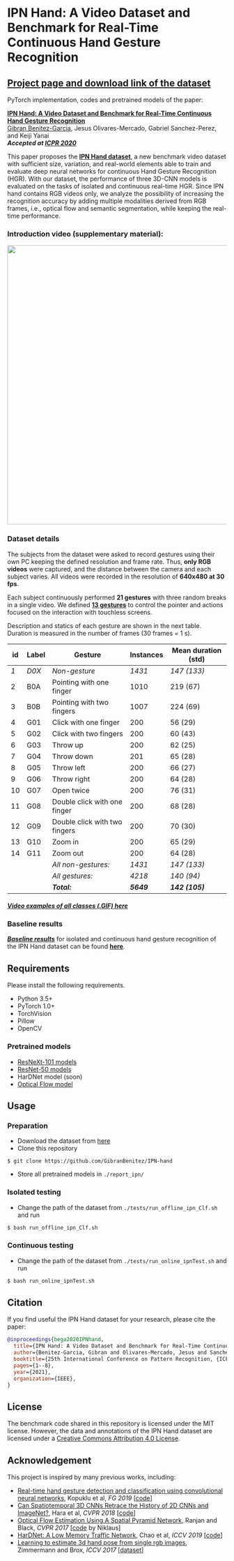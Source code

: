 # IPN Hand: A Video Dataset and Benchmark for Real-Time Continuous Hand Gesture Recognition
## [Project page and download link of the dataset](https://gibranbenitez.github.io/IPN_Hand/)

PyTorch implementation, codes and pretrained models of the paper: 

[__IPN Hand: A Video Dataset and Benchmark for Real-Time Continuous Hand Gesture Recognition__](https://arxiv.org/abs/2005.02134)
<br>
[Gibran Benitez-Garcia](https://gibranbenitez.github.io), Jesus Olivares-Mercado, Gabriel Sanchez-Perez, and Keiji Yanai
<br>
___Accepted at [ICPR 2020](https://www.icpr2020.it/)___

This paper proposes the [__IPN Hand dataset__](https://gibranbenitez.github.io/IPN_Hand/), a new benchmark video dataset with sufficient size, variation, and real-world elements able to train and evaluate deep neural networks for continuous Hand Gesture Recognition (HGR).
With our dataset, the performance of three 3D-CNN models is evaluated on the tasks of isolated and continuous real-time HGR.
Since IPN hand contains RGB videos only, we analyze the possibility of increasing the recognition accuracy by adding multiple modalities derived from RGB frames, i.e., optical flow and semantic segmentation, while keeping the real-time performance. 

### Introduction video (supplementary material):

<div align="center" style="width:image width px;">
  <a href="https://youtu.be/OH3n5rf2wV8" ><img src="https://img.youtube.com/vi/OH3n5rf2wV8/maxresdefault.jpg"  width="640"></a>
</div>

### Dataset details

The subjects from the dataset were asked to record gestures using their own PC keeping the defined resolution and frame rate. 
Thus, __only RGB videos__ were captured, and the distance between the camera and each subject varies.
All videos were recorded in the resolution of __640x480 at 30 fps__. 

Each subject continuously performed __21 gestures__ with three random breaks in a single video.
We defined [__13 gestures__](https://gibranbenitez.github.io/IPN_Hand/Classes) to control the pointer and actions focused on the interaction with touchless screens.

Description and statics of each gesture are shown in the next table. 
Duration is measured in the number of frames (30 frames = 1 s).

id |	Label |  Gesture	| Instances	| Mean duration (std)
-- | -------- | -------- | ---------- | -------------------
_1_ | _D0X_ | _Non-gesture_ | _1431_ |	_147 (133)_
2	| B0A | Pointing with one finger	| 1010	| 219 (67)
3  | B0B |	Pointing with two fingers	| 1007	| 224 (69)
4	| G01 | Click with one finger	| 200	| 56 (29)
5	| G02 | Click with two fingers | 200	| 60 (43)
6	| G03 | Throw up	| 200	| 62 (25)
7	| G04 | Throw down	| 201	| 65 (28)
8	| G05 | Throw left	| 200	| 66 (27)
9	| G06 | Throw right	| 200	| 64 (28)
10	| G07 | Open twice	| 200	| 76 (31)
11	| G08 | Double click with one finger	| 200	| 68 (28)
12	| G09 | Double click with two fingers	| 200	| 70 (30)
13	| G10 | Zoom in	| 200	| 65 (29)
14	| G11 | Zoom out	| 200	| 64 (28)
| |  | _All non-gestures:_	| _1431_	| _147 (133)_
| |   | _All gestures:_	| _4218_	| _140 (94)_
|  | |  ___Total:___	| ___5649___	| ___142 (105)___

#### [_Video examples of all classes (.GIF) here_](https://gibranbenitez.github.io/IPN_Hand/Classes)

### Baseline results

[___Baseline results___](https://gibranbenitez.github.io/IPN_Hand/Results) for isolated and continuous hand gesture recognition of the IPN Hand dataset can be found [__here__](https://gibranbenitez.github.io/IPN_Hand/Results).

## Requirements
Please install the following requirements.

- Python 3.5+
- PyTorch 1.0+
- TorchVision
- Pillow
- OpenCV

### Pretrained models
* [ResNeXt-101 models](https://drive.google.com/open?id=156fE3mO3YdFPY4pfreWYQn5sxQdu7Bmt) 
* [ResNet-50 models](https://drive.google.com/open?id=1X9uom_f0euHmhAgO8XNJUqUGH98saB7Z) 
* HarDNet model (soon)
* [Optical Flow model](https://github.com/sniklaus/pytorch-spynet) 


## Usage

### Preparation
* Download the dataset from [here](https://gibranbenitez.github.io/IPN_Hand/)
* Clone this repository
```console
$ git clone https://github.com/GibranBenitez/IPN-hand
```
* Store all pretrained models in `./report_ipn/`

### Isolated testing
* Change the path of the dataset from `./tests/run_offline_ipn_Clf.sh` and run
```bash
$ bash run_offline_ipn_Clf.sh
```
### Continuous testing
* Change the path of the dataset from `./tests/run_online_ipnTest.sh` and run
```bash
$ bash run_online_ipnTest.sh
```

## Citation
If you find useful the IPN Hand dataset for your research, please cite the paper:

```bibtex
@inproceedings{bega2020IPNhand,
  title={IPN Hand: A Video Dataset and Benchmark for Real-Time Continuous Hand Gesture Recognition},
  author={Benitez-Garcia, Gibran and Olivares-Mercado, Jesus and Sanchez-Perez, Gabriel and Yanai, Keiji},
  booktitle={25th International Conference on Pattern Recognition, {ICPR 2020}, Milan, Italy, Jan 10--15, 2021},
  pages={1--8},
  year={2021},
  organization={IEEE},
}
```

## License
The benchmark code shared in this repository is licensed under the MIT license. However, the data and annotations of the IPN Hand dataset are licensed under a [Creative Commons Attribution 4.0 License](https://creativecommons.org/licenses/by/4.0/legalcode).


## Acknowledgement
This project is inspired by many previous works, including:
* [Real-time hand gesture detection and classification using convolutional neural networks](https://arxiv.org/abs/1901.10323), Kopuklu et al, _FG 2019_ [[code](https://github.com/ahmetgunduz/Real-time-GesRec)]
* [Can Spatiotemporal 3D CNNs Retrace the History of 2D CNNs and ImageNet?](http://openaccess.thecvf.com/content_cvpr_2018/html/Hara_Can_Spatiotemporal_3D_CVPR_2018_paper.html), Hara et al, _CVPR 2018_ [[code](https://github.com/kenshohara/3D-ResNets-PyTorch)]
* [Optical Flow Estimation Using A Spatial Pyramid Network](https://arxiv.org/abs/1611.00850), Ranjan and Black, _CVPR 2017_ [[code](https://github.com/sniklaus/pytorch-spynet) by Niklaus]
* [HarDNet: A Low Memory Traffic Network](https://arxiv.org/abs/1909.00948), Chao et al, _ICCV 2019_ [[code](https://github.com/PingoLH/FCHarDNet)]
* [Learning to estimate 3d hand pose from single rgb images](http://openaccess.thecvf.com/content_iccv_2017/html/Zimmermann_Learning_to_Estimate_ICCV_2017_paper.html), Zimmermann and Brox, _ICCV 2017_ [[dataset](https://lmb.informatik.uni-freiburg.de/resources/datasets/RenderedHandposeDataset.en.html)]
